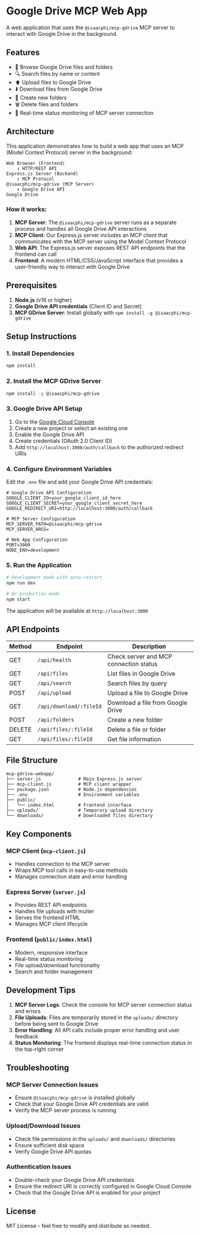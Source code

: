# Google Drive MCP Web App

A web application that uses the `@isaacphi/mcp-gdrive` MCP server to interact with Google Drive in the background.

## Features

- 📁 Browse Google Drive files and folders
- 🔍 Search files by name or content
- ⬆️ Upload files to Google Drive
- ⬇️ Download files from Google Drive
- 📂 Create new folders
- 🗑️ Delete files and folders
- 🔄 Real-time status monitoring of MCP server connection

## Architecture

This application demonstrates how to build a web app that uses an MCP (Model Context Protocol) server in the background:

```
Web Browser (Frontend) 
    ↕ HTTP/REST API
Express.js Server (Backend)
    ↕ MCP Protocol
@isaacphi/mcp-gdrive (MCP Server)
    ↕ Google Drive API
Google Drive
```

### How it works:

1. **MCP Server**: The `@isaacphi/mcp-gdrive` server runs as a separate process and handles all Google Drive API interactions
2. **MCP Client**: Our Express.js server includes an MCP client that communicates with the MCP server using the Model Context Protocol
3. **Web API**: The Express.js server exposes REST API endpoints that the frontend can call
4. **Frontend**: A modern HTML/CSS/JavaScript interface that provides a user-friendly way to interact with Google Drive

## Prerequisites

1. **Node.js** (v16 or higher)
2. **Google Drive API credentials** (Client ID and Secret)
3. **MCP GDrive Server**: Install globally with `npm install -g @isaacphi/mcp-gdrive`

## Setup Instructions

### 1. Install Dependencies

```bash
npm install
```

### 2. Install the MCP GDrive Server

```bash
npm install -g @isaacphi/mcp-gdrive
```

### 3. Google Drive API Setup

1. Go to the [Google Cloud Console](https://console.cloud.google.com/)
2. Create a new project or select an existing one
3. Enable the Google Drive API
4. Create credentials (OAuth 2.0 Client ID)
5. Add `http://localhost:3000/auth/callback` to the authorized redirect URIs

### 4. Configure Environment Variables

Edit the `.env` file and add your Google Drive API credentials:

```env
# Google Drive API Configuration
GOOGLE_CLIENT_ID=your_google_client_id_here
GOOGLE_CLIENT_SECRET=your_google_client_secret_here
GOOGLE_REDIRECT_URI=http://localhost:3000/auth/callback

# MCP Server Configuration
MCP_SERVER_PATH=@isaacphi/mcp-gdrive
MCP_SERVER_ARGS=

# Web App Configuration
PORT=3000
NODE_ENV=development
```

### 5. Run the Application

```bash
# Development mode with auto-restart
npm run dev

# Or production mode
npm start
```

The application will be available at `http://localhost:3000`

## API Endpoints

| Method | Endpoint | Description |
|--------|----------|-------------|
| GET | `/api/health` | Check server and MCP connection status |
| GET | `/api/files` | List files in Google Drive |
| GET | `/api/search` | Search files by query |
| POST | `/api/upload` | Upload a file to Google Drive |
| GET | `/api/download/:fileId` | Download a file from Google Drive |
| POST | `/api/folders` | Create a new folder |
| DELETE | `/api/files/:fileId` | Delete a file or folder |
| GET | `/api/files/:fileId` | Get file information |

## File Structure

```
mcp-gdrive-webapp/
├── server.js              # Main Express.js server
├── mcp-client.js          # MCP client wrapper
├── package.json           # Node.js dependencies
├── .env                   # Environment variables
├── public/
│   └── index.html         # Frontend interface
├── uploads/               # Temporary upload directory
└── downloads/             # Downloaded files directory
```

## Key Components

### MCP Client (`mcp-client.js`)
- Handles connection to the MCP server
- Wraps MCP tool calls in easy-to-use methods
- Manages connection state and error handling

### Express Server (`server.js`)
- Provides REST API endpoints
- Handles file uploads with multer
- Serves the frontend HTML
- Manages MCP client lifecycle

### Frontend (`public/index.html`)
- Modern, responsive interface
- Real-time status monitoring
- File upload/download functionality
- Search and folder management

## Development Tips

1. **MCP Server Logs**: Check the console for MCP server connection status and errors
2. **File Uploads**: Files are temporarily stored in the `uploads/` directory before being sent to Google Drive
3. **Error Handling**: All API calls include proper error handling and user feedback
4. **Status Monitoring**: The frontend displays real-time connection status in the top-right corner

## Troubleshooting

### MCP Server Connection Issues
- Ensure `@isaacphi/mcp-gdrive` is installed globally
- Check that your Google Drive API credentials are valid
- Verify the MCP server process is running

### Upload/Download Issues
- Check file permissions in the `uploads/` and `downloads/` directories
- Ensure sufficient disk space
- Verify Google Drive API quotas

### Authentication Issues
- Double-check your Google Drive API credentials
- Ensure the redirect URI is correctly configured in Google Cloud Console
- Check that the Google Drive API is enabled for your project

## License

MIT License - feel free to modify and distribute as needed.
